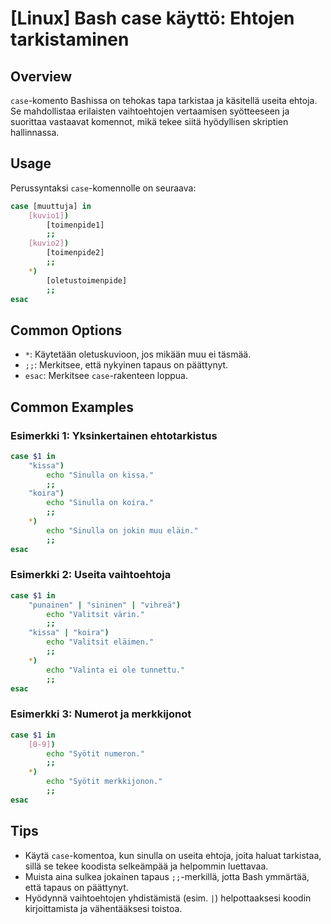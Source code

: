 # [Linux] Bash case käyttö: Ehtojen tarkistaminen

## Overview
`case`-komento Bashissa on tehokas tapa tarkistaa ja käsitellä useita ehtoja. Se mahdollistaa erilaisten vaihtoehtojen vertaamisen syötteeseen ja suorittaa vastaavat komennot, mikä tekee siitä hyödyllisen skriptien hallinnassa.

## Usage
Perussyntaksi `case`-komennolle on seuraava:

```bash
case [muuttuja] in
    [kuvio1])
        [toimenpide1]
        ;;
    [kuvio2])
        [toimenpide2]
        ;;
    *)
        [oletustoimenpide]
        ;;
esac
```

## Common Options
- `*`: Käytetään oletuskuvioon, jos mikään muu ei täsmää.
- `;;`: Merkitsee, että nykyinen tapaus on päättynyt.
- `esac`: Merkitsee `case`-rakenteen loppua.

## Common Examples

### Esimerkki 1: Yksinkertainen ehtotarkistus
```bash
case $1 in
    "kissa")
        echo "Sinulla on kissa."
        ;;
    "koira")
        echo "Sinulla on koira."
        ;;
    *)
        echo "Sinulla on jokin muu eläin."
        ;;
esac
```

### Esimerkki 2: Useita vaihtoehtoja
```bash
case $1 in
    "punainen" | "sininen" | "vihreä")
        echo "Valitsit värin."
        ;;
    "kissa" | "koira")
        echo "Valitsit eläimen."
        ;;
    *)
        echo "Valinta ei ole tunnettu."
        ;;
esac
```

### Esimerkki 3: Numerot ja merkkijonot
```bash
case $1 in
    [0-9])
        echo "Syötit numeron."
        ;;
    *)
        echo "Syötit merkkijonon."
        ;;
esac
```

## Tips
- Käytä `case`-komentoa, kun sinulla on useita ehtoja, joita haluat tarkistaa, sillä se tekee koodista selkeämpää ja helpommin luettavaa.
- Muista aina sulkea jokainen tapaus `;;`-merkillä, jotta Bash ymmärtää, että tapaus on päättynyt.
- Hyödynnä vaihtoehtojen yhdistämistä (esim. `|`) helpottaaksesi koodin kirjoittamista ja vähentääksesi toistoa.